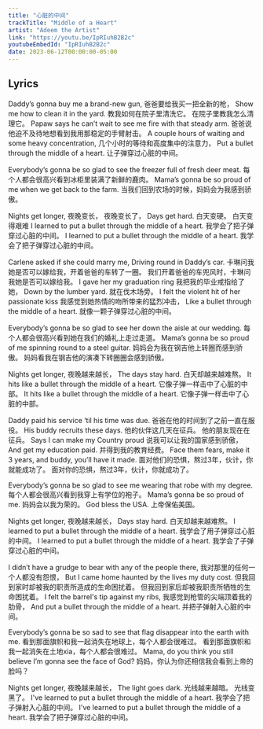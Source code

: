 ```yaml
---
title: "心脏的中间"
trackTitle: "Middle of a Heart"
artist: "Adeem the Artist"
link: "https://youtu.be/IpRIuhB2B2c"
youtubeEmbedId: "IpRIuhB2B2c"
date: 2023-06-12T00:00:00-05:00
---
```


## Lyrics

Daddy’s gonna buy me a brand-new gun,
<span class="target">爸爸要给我买一把全新的枪，</span>
Show me how to clean it in the yard.
<span class="target"><span class="original">教我如何在院子里清洗它。</span> <span class="correction">在院子里教我怎么清理它。</span></span>
Papaw says he can’t wait to see me fire with that steady arm.
<span class="target">爸爸说他迫不及待地想看到我用那稳定的手臂射击。</span>
A couple hours of waiting and some heavy concentration,
<span class="target">几个小时的等待和高度集中的注意力，</span>
Put a bullet through the middle of a heart.
<span class="target">让子弹穿过心脏的中间。</span>

Everybody’s gonna be so glad to see the freezer full of fresh deer meat.
<span class="target">每个人都会很高兴看到冰柜里装满了新鲜的鹿肉。</span>
Mama’s gonna be so proud of me when we get back to the farm.
<span class="target">当我们回到农场的时候，妈妈会为我感到骄傲。</span>

Nights get longer,
<span class="target"><span class="original">夜晚变长，</span> <span class="correction">夜晚变长了，</span></span>
Days get hard.
<span class="target"><span class="original">白天变硬。</span> <span class="correction">白天变得艰难</span></span>
I learned to put a bullet through the middle of a heart.
<span class="target">我学会了把子弹穿过心脏的中间。</span>
I learned to put a bullet through the middle of a heart.
<span class="target">我学会了把子弹穿过心脏的中间。</span>

Carlene asked if she could marry me,
Driving round in Daddy’s car.
<span class="target"><span class="original">卡琳问我她是否可以嫁给我，开着爸爸的车转了一圈。</span> <span class="correction">我们开着爸爸的车兜风时，卡琳问我她是否可以嫁给我。</span></span>
I gave her my graduation ring
<span class="target">我把我的毕业戒指给了她，</span>
Down by the lumber yard.
<span class="target">就在伐木场旁。</span>
I felt the violent hit of her passionate kiss
<span class="target">我感觉到她热情的吻所带来的猛烈冲击，</span>
Like a bullet through the middle of a heart.
<span class="target">就像一颗子弹穿过心脏的中间。</span>

Everybody’s gonna be so glad to see her down the aisle at our wedding.
<span class="target">每个人都会很高兴看到她在我们的婚礼上走过走道。</span>
Mama’s gonna be so proud of me spinning round to a steel guitar.
<span class="target"><span class="original">妈妈会为我在钢吉他上转圈而感到骄傲。</span> <span class="correction">妈妈看我在钢吉他的演凑下转圈圈会感到骄傲。</span></span>

Nights get longer,
<span class="target">夜晚越来越长，</span>
The days stay hard.
<span class="target">白天却越来越难熬。</span>
It hits like a bullet through the middle of a heart.
<span class="target">它像子弹一样击中了心脏的中部。</span>
It hits like a bullet through the middle of a heart.
<span class="target">它像子弹一样击中了心脏的中部。</span>

Daddy paid his service ‘til his time was due.
<span class="target">爸爸在他的时间到了之前一直在服役。</span>
His buddy recruits these days.
<span class="target"><span class="original">他的伙伴这几天在征兵。</span> <span class="correction">他的朋友现在在征兵。</span></span>
Says I can make my Country proud
<span class="target">说我可以让我的国家感到骄傲，</span>
And get my education paid.
<span class="target">并得到我的教育经费。</span>
Face them fears, make it 3 years, and buddy, you’ll have it made.
<span class="target"><span class="original">面对他们的恐惧，熬过3年，伙计，你就能成功了。</span> <span class="correction">面对你的恐惧，熬过3年，伙计，你就成功了。</span></span>

Everybody’s gonna be so glad to see me wearing that robe with my degree.
<span class="target">每个人都会很高兴看到我穿上有学位的袍子。</span>
Mama’s gonna be so proud of me.
<span class="target">妈妈会以我为荣的。</span>
God bless the USA.
<span class="target">上帝保佑美国。</span>

Nights get longer,
<span class="target">夜晚越来越长，</span>
Days stay hard.
<span class="target">白天却越来越难熬。</span>
I learned to put a bullet through the middle of a heart.
<span class="target">我学会了用子弹穿过心脏的中间。</span>
I learned to put a bullet through the middle of a heart.
<span class="target">我学会了子弹穿过心脏的中间。</span>

I didn’t have a grudge to bear with any of the people there,
<span class="target">我对那里的任何一个人都没有怨恨，</span>
But I came home haunted by the lives my duty cost.
<span class="target"><span class="original">但我回到家时却被我的职责所造成的生命困扰着。</span> <span class="correction">但我回到家后却被我职责所牺牲的生命困扰着。</span></span>
I felt the barrel's tip against my ribs,
<span class="target">我感觉到枪管的尖端顶着我的肋骨，</span>
And put a bullet through the middle of a heart.
<span class="target">并把子弹射入心脏的中间。</span>

Everybody’s gonna be so sad to see that flag disappear into the earth with me.
<span class="target"><span class="original">看到那面旗帜和我一起消失在地球上，每个人都会很难过。</span> <span class="correction">看到那面旗帜和我一起消失在土地xia，每个人都会很难过。</span></span>
Mama, do you think you still believe I’m gonna see the face of God?
<span class="target">妈妈，你认为你还相信我会看到上帝的脸吗？</span>

Nights get longer,
<span class="target">夜晚越来越长，</span>
The light goes dark.
<span class="target"><span class="original">光线越来越暗。</span> <span class="correction">光线变黑了。</span></span>
I've learned to put a bullet through the middle of a heart.
<span class="target">我学会了把子弹射入心脏的中间。</span>
I've learned to put a bullet through the middle of a heart.
<span class="target">我学会了把子弹穿过心脏的中间。</span>

